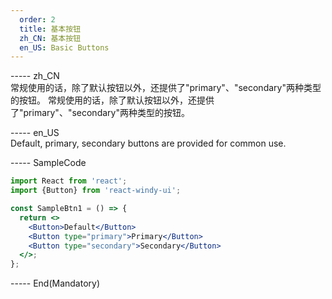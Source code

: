 ```yaml
---   
  order: 2
  title: 基本按钮   
  zh_CN: 基本按钮
  en_US: Basic Buttons
---      
```


----- zh_CN   
 常规使用的话，除了默认按钮以外，还提供了"primary"、"secondary"两种类型的按钮。
 常规使用的话，除了默认按钮以外，还提供了"primary"、"secondary"两种类型的按钮。  
 
----- en_US   
  Default, primary, secondary buttons are provided for common use.   
  
----- SampleCode
```jsx
import React from 'react';
import {Button} from 'react-windy-ui';

const SampleBtn1 = () => {
  return <>
    <Button>Default</Button>
    <Button type="primary">Primary</Button>
    <Button type="secondary">Secondary</Button>
  </>;
};
```  


----- End(Mandatory)
  
